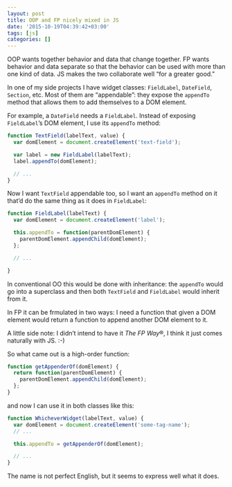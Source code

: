 ```yaml
---
layout: post
title: OOP and FP nicely mixed in JS
date: '2015-10-19T04:39:42+03:00'
tags: [js]
categories: []
---
```

OOP wants together behavior and data that change together. FP wants
behavior and data separate so that the behavior can be used with more
than one kind of data. JS makes the two collaborate well “for a greater
good.”

In one of my side projects I have widget classes: `FieldLabel`,
`DateField`, `Section`, etc. Most of them are “appendable”: they expose
the `appendTo` method that allows them to add themselves to a DOM
element.

For example, a `DateField` needs a `FieldLabel`. Instead of exposing
`FieldLabel`’s DOM element, I use its `appendTo` method:

```js
function TextField(labelText, value) {
  var domElement = document.createElement('text-field');

  var label = new FieldLabel(labelText);
  label.appendTo(domElement);

  // ...
}
```

Now I want `TextField` appendable too, so I want an `appendTo` method on
it that’d do the same thing as it does in `FieldLabel`:

```js
function FieldLabel(labelText) {
  var domElement = document.createElement('label');

  this.appendTo = function(parentDomElement) {
    parentDomElement.appendChild(domElement);
  };

  // ...

}
```

In conventional OO this would be done with inheritance: the `appendTo`
would go into a superclass and then both `TextField` and `FieldLabel`
would inherit from it.

In FP it can be frmulated in two ways: I need a function that given a
DOM element would return a function to append another DOM element to it.

A little side note: I didn’t intend to have it _The FP Way_®, I think it
just comes naturally with JS. :-)

So what came out is a high-order function:

```js
function getAppenderOf(domElement) {
  return function(parentDomElement) {
    parentDomElement.appendChild(domElement);
  };
}
```

and now I can use it in both classes like this:

```js
function WhicheverWidget(labelText, value) {
  var domElement = document.createElement('some-tag-name');
  // ...

  this.appendTo = getAppenderOf(domElement);

  // ...
}
```

The name is not perfect English, but it seems to express well what it
does.
